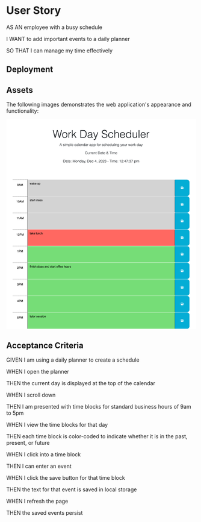 # User Story

AS AN employee with a busy schedule

I WANT to add important events to a daily planner

SO THAT I can manage my time effectively

## Deployment



## Assets


The following images demonstrates the web application's appearance and functionality:


![screenshot](/Images/planner.png)





## Acceptance Criteria 

GIVEN I am using a daily planner to create a schedule

WHEN I open the planner

THEN the current day is displayed at the top of the calendar

WHEN I scroll down

THEN I am presented with time blocks for standard business hours of 9am to 5pm

WHEN I view the time blocks for that day

THEN each time block is color-coded to indicate whether it is in the past, present, or future

WHEN I click into a time block

THEN I can enter an event

WHEN I click the save button for that time block

THEN the text for that event is saved in local storage

WHEN I refresh the page

THEN the saved events persist


